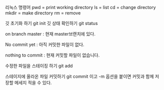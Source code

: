 리눅스 명령어
pwd = print working directory
ls = list
cd = change directory
mkdir = make directory
rm = remove

깃 초기화 하기
git init
깃 상태 확인하기
git status

on branch master : 현재 master브랜치에 있다.

No commit yet : 아직 커밋한 파일이 없다.

nothing to commit : 현재 커밋할 파일이 없습니다.

수정한 파일을 스테이징 하기
git add

스테이지에 올라온 파일 커밋하기
git commit 이고 -m 옵션을 붙이면 커밋과 함께 저장할 메세지 적을 수 있다.